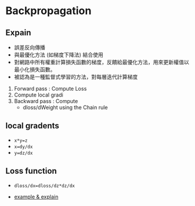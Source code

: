 # Backpropagation

## Expain

+ 誤差反向傳播
+ 與最優化方法 (如梯度下降法) 結合使用
+ 對網路中所有權重計算損失函數的梯度，反饋給最優化方法，用來更新權值以最小化損失函數。
+ 被認為是一種監督式學習的方法，對每層迭代計算梯度

1. Forward pass : Compute Loss
2. Compute local gradi
3. Backward pass : Compute
    + dloss/dWeight using the Chain rule

## local gradents

+ `x*y=z`
+ `x=dy/dx`
+ `y=dz/dx`

## Loss function

+ `dloss/dx=dloss/dz*dz/dx`

+ [example & explain](./main.py)

